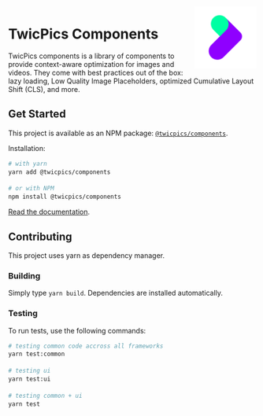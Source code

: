 <img align="right" width="25%" src="https://raw.githubusercontent.com/twicpics/components/main/logo.png">

# TwicPics Components

TwicPics components is a library of components to provide context-aware optimization for images and videos. They come with best practices out of the box: lazy loading, Low Quality Image Placeholders, optimized Cumulative Layout Shift (CLS), and more.

## Get Started

This project is available as an NPM package: [`@twicpics/components`](https://www.npmjs.com/package/@twicpics/components).

Installation:

```sh
# with yarn
yarn add @twicpics/components

# or with NPM
npm install @twicpics/components
```

[Read the documentation](./documentation).

## Contributing

This project uses yarn as dependency manager.

### Building 

Simply type `yarn build`. Dependencies are installed automatically.

### Testing

To run tests, use the following commands:

```sh
# testing common code accross all frameworks
yarn test:common

# testing ui
yarn test:ui

# testing common + ui
yarn test
```